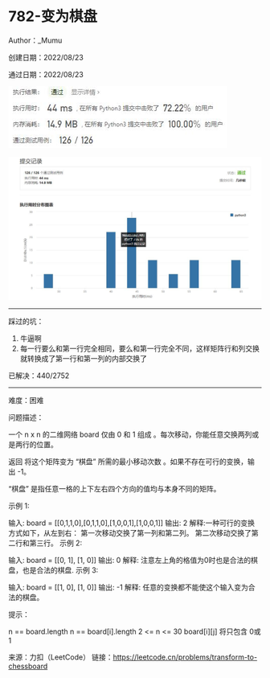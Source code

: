 # 782-变为棋盘

Author：_Mumu

创建日期：2022/08/23

通过日期：2022/08/23

![](./通过截图2.jpg)

![](./通过截图1.jpg)

*****

踩过的坑：

1. 牛逼啊
2. 每一行要么和第一行完全相同，要么和第一行完全不同，这样矩阵行和列交换就转换成了第一行和第一列的内部交换了

已解决：440/2752

*****

难度：困难

问题描述：

一个 n x n 的二维网络 board 仅由 0 和 1 组成 。每次移动，你能任意交换两列或是两行的位置。

返回 将这个矩阵变为  “棋盘”  所需的最小移动次数 。如果不存在可行的变换，输出 -1。

“棋盘” 是指任意一格的上下左右四个方向的值均与本身不同的矩阵。

 

示例 1:



输入: board = [[0,1,1,0],[0,1,1,0],[1,0,0,1],[1,0,0,1]]
输出: 2
解释:一种可行的变换方式如下，从左到右：
第一次移动交换了第一列和第二列。
第二次移动交换了第二行和第三行。
示例 2:



输入: board = [[0, 1], [1, 0]]
输出: 0
解释: 注意左上角的格值为0时也是合法的棋盘，也是合法的棋盘.
示例 3:



输入: board = [[1, 0], [1, 0]]
输出: -1
解释: 任意的变换都不能使这个输入变为合法的棋盘。


提示：

n == board.length
n == board[i].length
2 <= n <= 30
board[i][j] 将只包含 0或 1

来源：力扣（LeetCode）
链接：https://leetcode.cn/problems/transform-to-chessboard